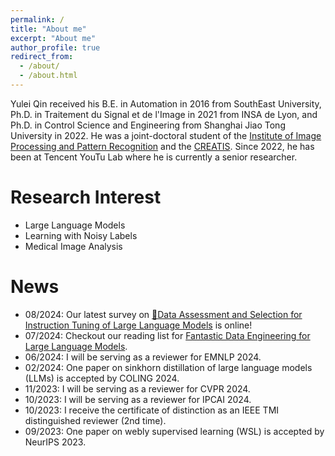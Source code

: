 ```yaml
---
permalink: /
title: "About me"
excerpt: "About me"
author_profile: true
redirect_from: 
  - /about/
  - /about.html
---
```



Yulei Qin received his B.E. in Automation in 2016 from SouthEast University, Ph.D. in Traitement du Signal et de l'Image in 2021 from INSA de Lyon, and Ph.D. in Control Science and Engineering from Shanghai Jiao Tong University in 2022. He was a joint-doctoral student of the [Institute of Image Processing and Pattern Recognition](http://www.pami.sjtu.edu.cn/) and the [CREATIS](https://www.creatis.insa-lyon.fr/site7/fr). Since 2022, he has been at Tencent YouTu Lab where he is currently a senior researcher.


Research Interest
======
* Large Language Models
* Learning with Noisy Labels
* Medical Image Analysis


News
======

* 08/2024: Our latest survey on [🌊Data Assessment and Selection for Instruction Tuning of Large Language Models](https://arxiv.org/abs/2408.02085) is online!
* 07/2024: Checkout our reading list for [Fantastic Data Engineering for Large Language Models](https://github.com/yuleiqin/fantastic-data-engineering).
* 06/2024: I will be serving as a reviewer for EMNLP 2024.
* 02/2024: One paper on sinkhorn distillation of large language models (LLMs) is accepted by COLING 2024.
* 11/2023: I will be serving as a reviewer for CVPR 2024.
* 10/2023: I will be serving as a reviewer for IPCAI 2024.
* 10/2023: I receive the certificate of distinction as an IEEE TMI distinguished reviewer (2nd time).
* 09/2023: One paper on webly supervised learning (WSL) is accepted by NeurIPS 2023.

